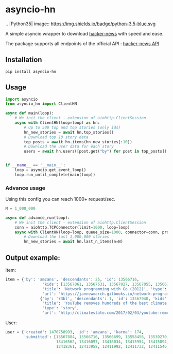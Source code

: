 # asyncio-hn
.. |Python35| image:: https://img.shields.io/badge/python-3.5-blue.svg

A simple asyncio wrapper to download
 [hacker-news](https://news.ycombinator.com/)
with speed and ease.

The package supports all endpoints of the official API :  [hacker-news API](https://github.com/HackerNews/API)


## Installation

```shell
pip install asyncio-hn
```

## Usage

```python
import asyncio
from asyncio_hn import ClientHN

async def main(loop):
    # We init the client - extension of aiohttp.ClientSession
    async with ClientHN(loop=loop) as hn:
        # Up to 500 top and top stories (only ids)
        hn_new_stories = await hn.top_stories()
        # Download top 10 story data
        top_posts = await hn.items(hn_new_stories[:10])
        # Download the user data for each story
        users = await hn.users([post.get("by") for post in top_posts])


if __name__ == '__main__':
    loop = asyncio.get_event_loop()
    loop.run_until_complete(main(loop))
```

### Advance usage
Using this config you can reach 1000+ request/sec.

```python
N = 1_000_000

async def advance_run(loop):
    # We init the client - extension of aiohttp.ClientSession
    conn = aiohttp.TCPConnector(limit=1000, loop=loop)
    async with ClientHN(loop=loop, queue_size=1000, connector=conn, progress_bar=True, debug=True) as hn:
        # Download the last 1,000,000 stories
        hn_new_stories = await hn.last_n_items(n=N)
```

## Output example:
Item:
``` python
item = {'by': 'amzans', 'descendants': 25, 'id': 13566716,
                'kids': [13567061, 13567631, 13567027, 13567055, 13566798, 13567473], 'score': 171, 'time': 1486210548,
                'title': 'Network programming with Go (2012)', 'type': 'story',
                'url': 'https://jannewmarch.gitbooks.io/network-programming-with-go-golang-/content/'},
               {'by': 'r3bl', 'descendants': 1, 'id': 13567940, 'kids': [13568249], 'score': 24, 'time': 1486230224,
                'title': 'YouTube removes hundreds of the best climate science videos from the Internet',
                'type': 'story',
                'url': 'http://climatestate.com/2017/02/03/youtube-removes-hundreds-of-the-best-climate-science-videos-from-the-internet/'}
```
User:
```python
user = {'created': 1470758993, 'id': 'amzans', 'karma': 174,
        'submitted': [13567884, 13566716, 13566699, 13558456, 13539270, 13539151, 13514498, 13418469, 13417725,
                      13416562, 13416097, 13416034, 13415954, 13415894, 13395310, 13394996, 13392554, 12418804,
                      12418361, 12413958, 12411992, 12411732, 12411546, 12262383, 12255593]}

```
